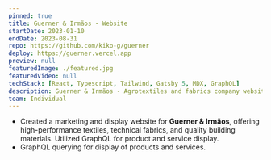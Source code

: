 ```yaml
---
pinned: true
title: Guerner & Irmãos - Website
startDate: 2023-01-10
endDate: 2023-08-31
repo: https://github.com/kiko-g/guerner
deploy: https://guerner.vercel.app
preview: null
featuredImage: ./featured.jpg
featuredVideo: null
techStack: [React, Typescript, Tailwind, Gatsby 5, MDX, GraphQL]
description: Guerner & Irmãos - Agrotextiles and fabrics company website
team: Individual
---
```


- Created a marketing and display website for **Guerner & Irmãos**, offering high-performance textiles, technical fabrics, and quality building materials. Utilized GraphQL for product and service display.
- GraphQL querying for display of products and services.
